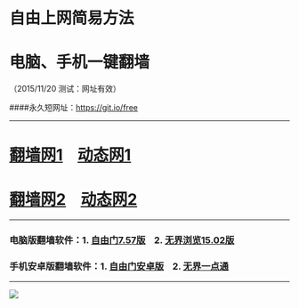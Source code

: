 # 自由上网简易方法
# 电脑、手机一键翻墙
（2015/11/20 测试：网址有效）

####永久短网址：https://git.io/free

***

# <a href="http://d1wuzbhuio7elk.cloudfront.net/fq01.php?id=1" target="_blank">翻墙网1</a>&nbsp;&nbsp;&nbsp;&nbsp;<a href="http://d38cupddouy0ag.cloudfront.net/dtwdl01.php/1120" target="_blank">动态网1</a>

# <a href="http://d21coots7yd2sw.cloudfront.net/fq01.php?id=2" target="_blank">翻墙网2</a>&nbsp;&nbsp;&nbsp;&nbsp;<a href="http://d21coots7yd2sw.cloudfront.net/dtwdl0.php/1120" target="_blank">动态网2</a>

***

### 电脑版翻墙软件：1. <a href="http://d3439dj6tpfjed.cloudfront.net/fgget.php?fid=fg757p.zip" target="_blank">自由门7.57版</a>&nbsp;&nbsp;&nbsp;&nbsp;2. <a href="http://d3439dj6tpfjed.cloudfront.net/fgget.php?fid=u1502.zip" target="_blank">无界浏览15.02版</a>

### 手机安卓版翻墙软件：1. <a href="http://d3439dj6tpfjed.cloudfront.net/fgget.php?fid=fgma32.apk" target="_blank">自由门安卓版</a>&nbsp;&nbsp;&nbsp;&nbsp;2. <a href="http://d3439dj6tpfjed.cloudfront.net/fgget.php?fid=um3.2.apk" target="_blank">无界一点通</a>

***

<img src="http://d1kk5cma8vypuk.cloudfront.net/pic/yjfq0.png">
